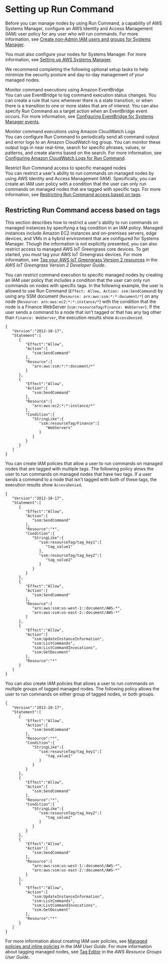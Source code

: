 # Setting up Run Command<a name="sysman-rc-setting-up"></a>

Before you can manage nodes by using Run Command, a capability of AWS Systems Manager, configure an AWS Identity and Access Management \(IAM\) user policy for any user who will run commands\. For more information, see [ Create non\-Admin IAM users and groups for Systems Manager](systems-manager-setting-up-ec2.md)\.

You must also configure your nodes for Systems Manager\. For more information, see [Setting up AWS Systems Manager](systems-manager-setting-up.md)\.

We recommend completing the following optional setup tasks to help minimize the security posture and day\-to\-day management of your managed nodes\.

Monitor command executions using Amazon EventBridge  
You can use EventBridge to log command execution status changes\. You can create a rule that runs whenever there is a state transition, or when there is a transition to one or more states that are of interest\. You can also specify Run Command as a target action when an EventBridge event occurs\. For more information, see [Configuring EventBridge for Systems Manager events](monitoring-systems-manager-events.md)\.

Monitor command executions using Amazon CloudWatch Logs  
You can configure Run Command to periodically send all command output and error logs to an Amazon CloudWatch log group\. You can monitor these output logs in near real\-time, search for specific phrases, values, or patterns, and create alarms based on the search\. For more information, see [Configuring Amazon CloudWatch Logs for Run Command](sysman-rc-setting-up-cwlogs.md)\.

Restrict Run Command access to specific managed nodes  
You can restrict a user's ability to run commands on managed nodes by using AWS Identity and Access Management \(IAM\)\. Specifically, you can create an IAM user policy with a condition that the user can only run commands on managed nodes that are tagged with specific tags\. For more information, see [Restricting Run Command access based on tags](#sysman-rc-setting-up-cmdsec)\.

## Restricting Run Command access based on tags<a name="sysman-rc-setting-up-cmdsec"></a>

This section describes how to restrict a user's ability to run commands on managed instances by specifying a tag condition in an IAM policy\. Managed instances include Amazon EC2 instances and on\-premises servers, edge devices, and VMs in a hybrid environment that are configured for Systems Manager\. Though the information is not explicitly presented, you can also restrict access to managed AWS IoT Greengrass core devices\. To get started, you must tag your AWS IoT Greengrass devices\. For more information, see [Tag your AWS IoT Greengrass Version 2 resources](https://docs.aws.amazon.com/greengrass/v2/developerguide/tag-resources.html) in the *AWS IoT Greengrass Version 2 Developer Guide*\.

You can restrict command execution to specific managed nodes by creating an IAM user policy that includes a condition that the user can only run commands on nodes with specific tags\. In the following example, the user is allowed to use Run Command \(`Effect: Allow, Action: ssm:SendCommand`\) by using any SSM document \(`Resource: arn:aws:ssm:*:*:document/*`\) on any node \(`Resource: arn:aws:ec2:*:*:instance/*`\) with the condition that the node is a Finance WebServer \(`ssm:resourceTag/Finance: WebServer`\)\. If the user sends a command to a node that isn't tagged or that has any tag other than `Finance: WebServer`, the execution results show `AccessDenied`\.

```
{
   "Version":"2012-10-17",
   "Statement":[
      {
         "Effect":"Allow",
         "Action":[
            "ssm:SendCommand"
         ],
         "Resource":[
            "arn:aws:ssm:*:*:document/*"
         ]
      },
      {
         "Effect":"Allow",
         "Action":[
            "ssm:SendCommand"
         ],
         "Resource":[
            "arn:aws:ec2:*:*:instance/*"
         ],
         "Condition":{
            "StringLike":{
               "ssm:resourceTag/Finance":[
                  "WebServers"
               ]
            }
         }
      }
   ]
}
```

You can create IAM policies that allow a user to run commands on managed nodes that are tagged with multiple tags\. The following policy alows the user to run commands on managed nodes that have two tags\. If a user sends a command to a node that isn't tagged with both of these tags, the execution results show `AccessDenied`\.

```
{
   "Version":"2012-10-17",
   "Statement":[
      {
         "Effect":"Allow",
         "Action":[
            "ssm:SendCommand"
         ],
         "Resource":"*",
         "Condition":{
            "StringLike":{
               "ssm:resourceTag/tag_key1":[
                  "tag_value1"
               ],
               "ssm:resourceTag/tag_key2":[
                  "tag_value2"
               ]
            }
         }
      },
      {
         "Effect":"Allow",
         "Action":[
            "ssm:SendCommand"
         ],
         "Resource":[
            "arn:aws:ssm:us-west-1::document/AWS-*",
            "arn:aws:ssm:us-east-2::document/AWS-*"
         ]
      },
      {
         "Effect":"Allow",
         "Action":[
            "ssm:UpdateInstanceInformation",
            "ssm:ListCommands",
            "ssm:ListCommandInvocations",
            "ssm:GetDocument"
         ],
         "Resource":"*"
      }
   ]
}
```

You can also create IAM policies that allows a user to run commands on multiple groups of tagged managed nodes\. The following policy allows the user to run commands on either group of tagged nodes, or both groups\.

```
{
   "Version":"2012-10-17",
   "Statement":[
      {
         "Effect":"Allow",
         "Action":[
            "ssm:SendCommand"
         ],
         "Resource":"*",
         "Condition":{
            "StringLike":{
               "ssm:resourceTag/tag_key1":[
                  "tag_value1"
               ]
            }
         }
      },
      {
         "Effect":"Allow",
         "Action":[
            "ssm:SendCommand"
         ],
         "Resource":"*",
         "Condition":{
            "StringLike":{
               "ssm:resourceTag/tag_key2":[
                  "tag_value2"
               ]
            }
         }
      },
      {
         "Effect":"Allow",
         "Action":[
            "ssm:SendCommand"
         ],
         "Resource":[
            "arn:aws:ssm:us-west-1::document/AWS-*",
            "arn:aws:ssm:us-east-2::document/AWS-*"
         ]
      },
      {
         "Effect":"Allow",
         "Action":[
            "ssm:UpdateInstanceInformation",
            "ssm:ListCommands",
            "ssm:ListCommandInvocations",
            "ssm:GetDocument"
         ],
         "Resource":"*"
      }
   ]
}
```

For more information about creating IAM user policies, see [Managed policies and inline policies](https://docs.aws.amazon.com/IAM/latest/UserGuide/access_policies_managed-vs-inline.html) in the *IAM User Guide*\. For more information about tagging managed nodes, see [Tag Editor](https://docs.aws.amazon.com/ARG/latest/userguide/tag-editor.html) in the *AWS Resource Groups User Guide*\. 